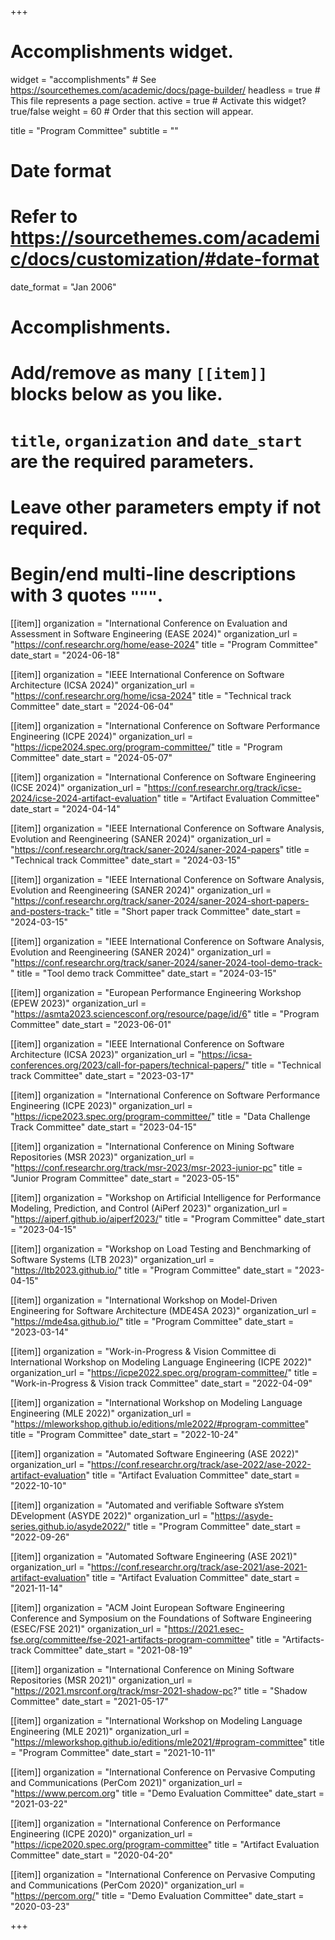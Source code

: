 +++
# Accomplishments widget.
widget = "accomplishments"  # See https://sourcethemes.com/academic/docs/page-builder/
headless = true  # This file represents a page section.
active = true  # Activate this widget? true/false
weight = 60  # Order that this section will appear.

title = "Program Committee"
subtitle = ""

# Date format
#   Refer to https://sourcethemes.com/academic/docs/customization/#date-format
date_format = "Jan 2006"

# Accomplishments.
#   Add/remove as many `[[item]]` blocks below as you like.
#   `title`, `organization` and `date_start` are the required parameters.
#   Leave other parameters empty if not required.
#   Begin/end multi-line descriptions with 3 quotes `"""`.

[[item]]
  organization = "International Conference on Evaluation and Assessment in Software Engineering (EASE 2024)"
  organization_url = "https://conf.researchr.org/home/ease-2024"
  title = "Program Committee"
  date_start = "2024-06-18"
  
[[item]]
  organization = "IEEE International Conference on Software Architecture (ICSA 2024)"
  organization_url = "https://conf.researchr.org/home/icsa-2024"
  title = "Technical track Committee"
  date_start = "2024-06-04"

[[item]]
  organization = "International Conference on Software Performance Engineering (ICPE 2024)"
  organization_url = "https://icpe2024.spec.org/program-committee/"
  title = "Program Committee"
  date_start = "2024-05-07"

[[item]]
  organization = "International Conference on Software Engineering (ICSE 2024)"
  organization_url = "https://conf.researchr.org/track/icse-2024/icse-2024-artifact-evaluation"
  title = "Artifact Evaluation Committee"
  date_start = "2024-04-14"

[[item]]
  organization = "IEEE International Conference on Software Analysis, Evolution and Reengineering (SANER 2024)"
  organization_url = "https://conf.researchr.org/track/saner-2024/saner-2024-papers"
  title = "Technical track Committee"
  date_start = "2024-03-15"

[[item]]
  organization = "IEEE International Conference on Software Analysis, Evolution and Reengineering (SANER 2024)"
  organization_url = "https://conf.researchr.org/track/saner-2024/saner-2024-short-papers-and-posters-track-"
  title = "Short paper track Committee"
  date_start = "2024-03-15"

[[item]]
  organization = "IEEE International Conference on Software Analysis, Evolution and Reengineering (SANER 2024)"
  organization_url = "https://conf.researchr.org/track/saner-2024/saner-2024-tool-demo-track-"
  title = "Tool demo track Committee"
  date_start = "2024-03-15"

[[item]]
  organization = "European Performance Engineering Workshop (EPEW 2023)"
  organization_url = "https://asmta2023.sciencesconf.org/resource/page/id/6"
  title = "Program Committee"
  date_start = "2023-06-01"

[[item]]
  organization = "IEEE International Conference on Software Architecture (ICSA 2023)"
  organization_url = "https://icsa-conferences.org/2023/call-for-papers/technical-papers/"
  title = "Technical track Committee"
  date_start = "2023-03-17"

[[item]]
  organization = "International Conference on Software Performance Engineering (ICPE 2023)"
  organization_url = "https://icpe2023.spec.org/program-committee/"
  title = "Data Challenge Track Committee"
  date_start = "2023-04-15"

[[item]]
  organization = "International Conference on Mining Software Repositories (MSR 2023)"
  organization_url = "https://conf.researchr.org/track/msr-2023/msr-2023-junior-pc"
  title = "Junior Program Committee"
  date_start = "2023-05-15"

[[item]]
  organization = "Workshop on Artificial Intelligence for Performance Modeling, Prediction, and Control (AiPerf 2023)"
  organization_url = "https://aiperf.github.io/aiperf2023/"
  title = "Program Committee"
  date_start = "2023-04-15"

[[item]]
  organization = "Workshop on Load Testing and Benchmarking of Software Systems (LTB 2023)"
  organization_url = "https://ltb2023.github.io/"
  title = "Program Committee"
  date_start = "2023-04-15"

[[item]]
  organization = "International Workshop on Model-Driven Engineering for Software Architecture (MDE4SA 2023)"
  organization_url = "https://mde4sa.github.io/"
  title = "Program Committee"
  date_start = "2023-03-14"

[[item]]
  organization = "Work-in-Progress & Vision Committee di International Workshop on Modeling Language Engineering (ICPE 2022)"
  organization_url = "https://icpe2022.spec.org/program-committee/"
  title = "Work-in-Progress & Vision track Committee"
  date_start = "2022-04-09"

[[item]]
  organization = "International Workshop on Modeling Language Engineering (MLE 2022)"
  organization_url = "https://mleworkshop.github.io/editions/mle2022/#program-committee"
  title = "Program Committee"
  date_start = "2022-10-24"

[[item]]
  organization = "Automated Software Engineering (ASE 2022)"
  organization_url = "https://conf.researchr.org/track/ase-2022/ase-2022-artifact-evaluation"
  title = "Artifact Evaluation Committee"
  date_start = "2022-10-10"

[[item]]
  organization = "Automated and verifiable Software sYstem DEvelopment (ASYDE 2022)"
  organization_url = "https://asyde-series.github.io/asyde2022/"
  title = "Program Committee"
  date_start = "2022-09-26"

[[item]]
  organization = "Automated Software Engineering (ASE 2021)"
  organization_url = "https://conf.researchr.org/track/ase-2021/ase-2021-artifact-evaluation"
  title = "Artifact Evaluation Committee"
  date_start = "2021-11-14"

[[item]]
  organization = "ACM Joint European Software Engineering Conference and Symposium on the Foundations of Software Engineering (ESEC/FSE 2021)"
  organization_url = "https://2021.esec-fse.org/committee/fse-2021-artifacts-program-committee"
  title = "Artifacts-track Committee"
  date_start = "2021-08-19"

[[item]]
  organization = "International Conference on Mining Software Repositories (MSR 2021)"
  organization_url = "https://2021.msrconf.org/track/msr-2021-shadow-pc?"
  title = "Shadow Committee"
  date_start = "2021-05-17"

[[item]]
  organization = "International Workshop on Modeling Language Engineering (MLE 2021)"
  organization_url = "https://mleworkshop.github.io/editions/mle2021/#program-committee"
  title = "Program Committee"
  date_start = "2021-10-11"

[[item]]
  organization = "International Conference on Pervasive Computing and Communications (PerCom 2021)"
  organization_url = "https://www.percom.org"
  title = "Demo Evaluation Committee"
  date_start = "2021-03-22"


[[item]]
  organization = "International Conference on Performance Engineering  (ICPE 2020)"
  organization_url = "https://icpe2020.spec.org/program-committee"
  title = "Artifact Evaluation Committee"
  date_start = "2020-04-20"

[[item]]
  organization = "International Conference on Pervasive Computing and Communications (PerCom 2020)"
  organization_url = "https://percom.org/"
  title = "Demo Evaluation Committee"
  date_start = "2020-03-23"	

+++
